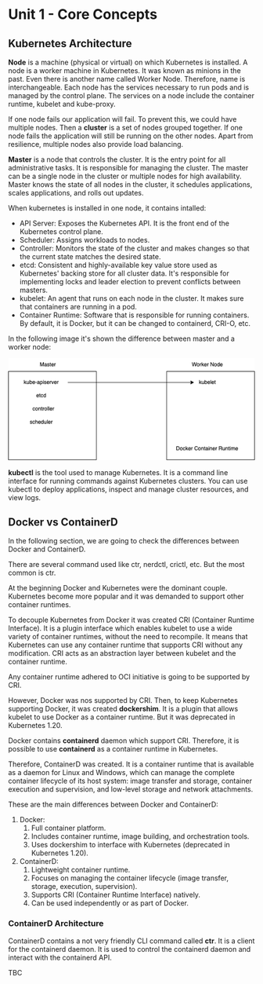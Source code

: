 # Unit 1 - Core Concepts

## Kubernetes Architecture

**Node** is a machine (physical or virtual) on which Kubernetes is installed.  A node is a worker machine in Kubernetes. It was known as minions in the past. Even there is another name called Worker Node. Therefore, name is interchangeable.  Each node has the services necessary to run pods and is managed by the control plane.  The services on a node include the container runtime, kubelet and kube-proxy.

If one node fails our application will fail. To prevent this, we could have multiple nodes. Then a **cluster** is a set of nodes grouped together. If one node fails the application will still be running on the other nodes. Apart from resilience, multiple nodes also provide load balancing.

**Master** is a node that controls the cluster. It is the entry point for all administrative tasks. It is responsible for managing the cluster. The master can be a single node in the cluster or multiple nodes for high availability. Master knows the state of all nodes in the cluster, it schedules applications, scales applications, and rolls out updates.

When kubernetes is installed in one node, it contains intalled:

* API Server: Exposes the Kubernetes API. It is the front end of the Kubernetes control plane.
* Scheduler: Assigns workloads to nodes.
* Controller: Monitors the state of the cluster and makes changes so that the current state matches the desired state.
* etcd: Consistent and highly-available key value store used as Kubernetes' backing store for all cluster data. It's responsible for implementing locks and leader election to prevent conflicts between masters.
* kubelet: An agent that runs on each node in the cluster. It makes sure that containers are running in a pod.
* Container Runtime: Software that is responsible for running containers. By default, it is Docker, but it can be changed to containerd, CRI-O, etc.

In the following image it's shown the difference between master and a worker node:

![](./diagrams/master-vs-node.png)

**kubectl** is the tool used to manage Kubernetes. It is a command line interface for running commands against Kubernetes clusters. You can use kubectl to deploy applications, inspect and manage cluster resources, and view logs.


## Docker vs ContainerD

In the following section, we are going to check the differences between Docker and ContainerD.

There are several command used like ctr, nerdctl, crictl, etc. But the most common is ctr.

At the beginning Docker and Kubernetes were the dominant couple. Kubernetes become more popular and it was demanded to support other container runtimes. 

To decouple Kubernetes from Docker it was created CRI (Container Runtime Interface). It is a plugin interface which enables kubelet to use a wide variety of container runtimes, without the need to recompile. It means that Kubernetes can use any container runtime that supports CRI without any modification. CRI acts as an abstraction layer between kubelet and the container runtime.

Any container runtime adhered to OCI initiative is going to be supported by CRI.

However, Docker was nos supported by CRI. Then, to keep Kubernetes supporting Docker, it was created **dockershim**. It is a plugin that allows kubelet to use Docker as a container runtime. But it was deprecated in Kubernetes 1.20.

Docker contains **containerd** daemon which support CRI. Therefore, it is possible to use **containerd** as a container runtime in Kubernetes.

Therefore, ContainerD was created. It is a container runtime that is available as a daemon for Linux and Windows, which can manage the complete container lifecycle of its host system: image transfer and storage, container execution and supervision, and low-level storage and network attachments.

These are the main differences between Docker and ContainerD:

1. Docker:  
   1. Full container platform.
   2. Includes container runtime, image building, and orchestration tools. 
   3. Uses dockershim to interface with Kubernetes (deprecated in Kubernetes 1.20). 
2. ContainerD:
   1. Lightweight container runtime. 
   2. Focuses on managing the container lifecycle (image transfer, storage, execution, supervision). 
   3. Supports CRI (Container Runtime Interface) natively. 
   4. Can be used independently or as part of Docker.

### ContainerD Architecture

ContainerD contains a not very friendly CLI command called **ctr**. It is a client for the containerd daemon. It is used to control the containerd daemon and interact with the containerd API.

TBC
